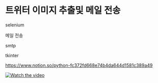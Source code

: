 # 트위터 이미지 추출및 메일 전송

selenium

메일 전송

smtp

tkinter


https://www.notion.so/python-fc372fd668e74b4da644d1581c389a49

[![Watch the video](https://user-images.githubusercontent.com/70190887/97439079-10db4c80-1969-11eb-8604-fa07cbc77f8b.jpg)](https://youtu.be/Q5Vp_w5YaJI)


